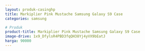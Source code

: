 ```yaml
---
layout: produk-casinghp
title: Markiplier Pink Mustache Samsung Galaxy S9 Case
categories: samsung

# Produk
product-title: Markiplier Pink Mustache Samsung Galaxy S9 Case
image-drive: 1x9_DfylsR4PBD3fqQH38Yj4yVX9bEatJ
harga: 90000
---
```


